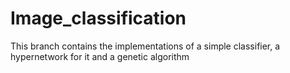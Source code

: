 # Image_classification
This branch contains the implementations of a simple classifier, a hypernetwork for it and a genetic algorithm
